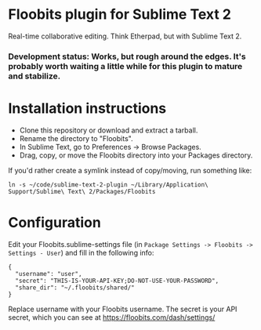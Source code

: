 # Floobits plugin for Sublime Text 2

Real-time collaborative editing. Think Etherpad, but with Sublime Text 2.

### Development status: Works, but rough around the edges. It's probably worth waiting a little while for this plugin to mature and stabilize.

# Installation instructions

* Clone this repository or download and extract a tarball.
* Rename the directory to "Floobits".
* In Sublime Text, go to Preferences -> Browse Packages.
* Drag, copy, or move the Floobits directory into your Packages directory.

If you'd rather create a symlink instead of copy/moving, run something like:

    ln -s ~/code/sublime-text-2-plugin ~/Library/Application\ Support/Sublime\ Text\ 2/Packages/Floobits

# Configuration

Edit your Floobits.sublime-settings file (in `Package Settings -> Floobits -> Settings - User`) and fill in the following info:

    {
      "username": "user",
      "secret": "THIS-IS-YOUR-API-KEY;DO-NOT-USE-YOUR-PASSWORD",
      "share_dir": "~/.floobits/shared/"
    }

Replace username with your Floobits username. The secret is your API secret, which you can see at https://floobits.com/dash/settings/
